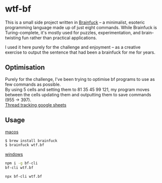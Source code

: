 # wtf-bf

This is a small side project written in [Brainfuck](https://brainfuck.org/) – a
minimalist, esoteric programming language made up of just eight commands. While
Brainfuck is Turing-complete, it's mostly used for puzzles, experimentation, and
brain-twisting fun rather than practical applications.

I used it here purely for the challenge and enjoyment – as a creative exercise
to output the sentence that had been a brainfuck for me for years.

## Optimisation

Purely for the challenge, I've been trying to optimise bf programs to use as few commands as possible.  
By using 5 cells and setting them to 81 35 45 99 121, my program moves between the cells updating them and outputting them to save commands (955 -> 397).  
[Thread tracking google sheets](https://docs.google.com/spreadsheets/d/1s3TCjMd1w4ilogoOm2GPqcNs1qAnNV2JhbNGIictsCw/edit?gid=0#gid=0)  

## Usage

[macos](https://formulae.brew.sh/formula/brainfuck)
```bash
$ brew install brainfuck
$ brainfuck wtf.bf
```

[windows](https://github.com/aapzu/bf-cli)
```bash
npm i -g bf-cli
bf-cli wtf.bf

npx bf-cli wtf.bf
```
